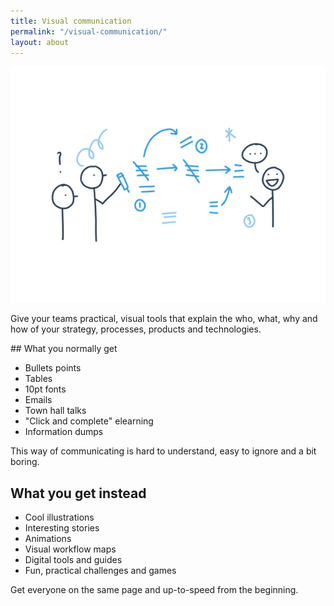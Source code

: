 ```yaml
---
title: Visual communication
permalink: "/visual-communication/"
layout: about
---
```

<div><img src="/images/info-on-whiteboard.png" /></div>

<p>Give your teams practical, visual tools that explain the who, what, why and how of your strategy, processes, products and technologies.</p>
## What you normally get
<ul>
<li>Bullets points</li>
<li>Tables</li>
<li>10pt fonts</li>
<li>Emails</li>
<li>Town hall talks</li>
<li>"Click and complete" elearning</li>
<li>Information dumps</li>
</ul>

This way of communicating is hard to understand, easy to ignore and a bit boring.

## What you get instead

<ul>
<li>Cool illustrations</li>
<li>Interesting stories</li>
<li>Animations</li>
<li>Visual workflow maps</li>
<li>Digital tools and guides</li>
<li>Fun, practical challenges and games</li>
</ul>

Get everyone on the same page and up-to-speed from the beginning.
